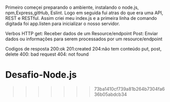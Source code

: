 Primeiro começei preparando o ambiente, instalando o node.js, npm,Express,gitHub, Eslint.
Logo em seguida fui atras do que era uma API, REST e RESTful.
Assim criei meu index.js e a primeira linha de comando digitada foi app.listen para inicializar o nosso servidor.


Verbos HTTP
get: Receber dados de um Resource/endpoint
Post: Enviar dados ou informações para serem processados por um resource/endpoint



Codigos de resposta
200:ok
201:created
204:não tem conteúdo put, post, delete
400: bad request
404: not found

# Desafio-Node.js
>>>>>>> 73ba1410cf739a81b264b7304fa636b05abdcb34

